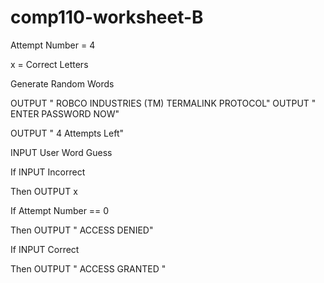 # comp110-worksheet-B

Attempt Number = 4

x = Correct Letters  

Generate Random Words

OUTPUT " ROBCO INDUSTRIES (TM) TERMALINK PROTOCOL" 
OUTPUT " ENTER PASSWORD NOW" 

OUTPUT " 4 Attempts Left" 

INPUT User Word Guess

If INPUT Incorrect

Then OUTPUT x

If Attempt Number == 0

Then OUTPUT " ACCESS DENIED" 



If INPUT Correct 

Then OUTPUT " ACCESS GRANTED "

